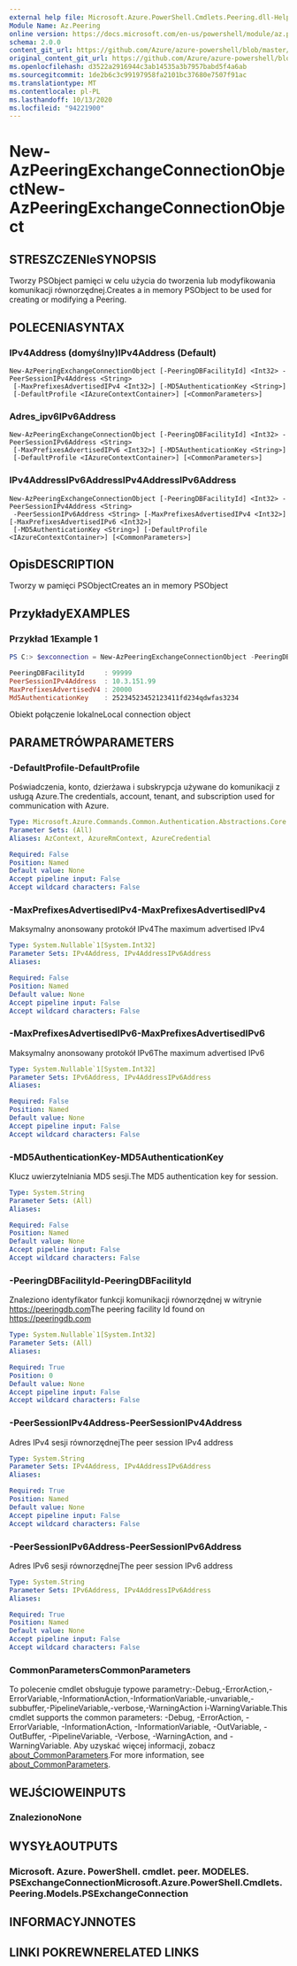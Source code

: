 ```yaml
---
external help file: Microsoft.Azure.PowerShell.Cmdlets.Peering.dll-Help.xml
Module Name: Az.Peering
online version: https://docs.microsoft.com/en-us/powershell/module/az.peering/new-azpeeringexchangeconnectionobject
schema: 2.0.0
content_git_url: https://github.com/Azure/azure-powershell/blob/master/src/Peering/Peering/help/New-AzPeeringExchangeConnectionObject.md
original_content_git_url: https://github.com/Azure/azure-powershell/blob/master/src/Peering/Peering/help/New-AzPeeringExchangeConnectionObject.md
ms.openlocfilehash: d3522a2916944c3ab14535a3b7957babd5f4a6ab
ms.sourcegitcommit: 1de2b6c3c99197958fa2101bc37680e7507f91ac
ms.translationtype: MT
ms.contentlocale: pl-PL
ms.lasthandoff: 10/13/2020
ms.locfileid: "94221900"
---
```

# <span data-ttu-id="92d0f-101">New-AzPeeringExchangeConnectionObject</span><span class="sxs-lookup"><span data-stu-id="92d0f-101">New-AzPeeringExchangeConnectionObject</span></span>

## <span data-ttu-id="92d0f-102">STRESZCZENIe</span><span class="sxs-lookup"><span data-stu-id="92d0f-102">SYNOPSIS</span></span>
<span data-ttu-id="92d0f-103">Tworzy PSObject pamięci w celu użycia do tworzenia lub modyfikowania komunikacji równorzędnej.</span><span class="sxs-lookup"><span data-stu-id="92d0f-103">Creates a in memory PSObject to be used for creating or modifying a Peering.</span></span>

## <span data-ttu-id="92d0f-104">POLECENIA</span><span class="sxs-lookup"><span data-stu-id="92d0f-104">SYNTAX</span></span>

### <span data-ttu-id="92d0f-105">IPv4Address (domyślny)</span><span class="sxs-lookup"><span data-stu-id="92d0f-105">IPv4Address (Default)</span></span>
```
New-AzPeeringExchangeConnectionObject [-PeeringDBFacilityId] <Int32> -PeerSessionIPv4Address <String>
 [-MaxPrefixesAdvertisedIPv4 <Int32>] [-MD5AuthenticationKey <String>]
 [-DefaultProfile <IAzureContextContainer>] [<CommonParameters>]
```

### <span data-ttu-id="92d0f-106">Adres_ipv6</span><span class="sxs-lookup"><span data-stu-id="92d0f-106">IPv6Address</span></span>
```
New-AzPeeringExchangeConnectionObject [-PeeringDBFacilityId] <Int32> -PeerSessionIPv6Address <String>
 [-MaxPrefixesAdvertisedIPv6 <Int32>] [-MD5AuthenticationKey <String>]
 [-DefaultProfile <IAzureContextContainer>] [<CommonParameters>]
```

### <span data-ttu-id="92d0f-107">IPv4AddressIPv6Address</span><span class="sxs-lookup"><span data-stu-id="92d0f-107">IPv4AddressIPv6Address</span></span>
```
New-AzPeeringExchangeConnectionObject [-PeeringDBFacilityId] <Int32> -PeerSessionIPv4Address <String>
 -PeerSessionIPv6Address <String> [-MaxPrefixesAdvertisedIPv4 <Int32>] [-MaxPrefixesAdvertisedIPv6 <Int32>]
 [-MD5AuthenticationKey <String>] [-DefaultProfile <IAzureContextContainer>] [<CommonParameters>]
```

## <span data-ttu-id="92d0f-108">Opis</span><span class="sxs-lookup"><span data-stu-id="92d0f-108">DESCRIPTION</span></span>
<span data-ttu-id="92d0f-109">Tworzy w pamięci PSObject</span><span class="sxs-lookup"><span data-stu-id="92d0f-109">Creates an in memory PSObject</span></span> 

## <span data-ttu-id="92d0f-110">Przykłady</span><span class="sxs-lookup"><span data-stu-id="92d0f-110">EXAMPLES</span></span>

### <span data-ttu-id="92d0f-111">Przykład 1</span><span class="sxs-lookup"><span data-stu-id="92d0f-111">Example 1</span></span>
```powershell
PS C:> $exconnection = New-AzPeeringExchangeConnectionObject -PeeringDBFacilityId 99999 -PeerSessionIPv4Address 10.3.151.99 -MaxPrefixesAdvertisedIPv4 20000 -MD5AuthenticationKey 25234523452123411fd234qdwfas3234

PeeringDBFacilityId     : 99999
PeerSessionIPv4Address  : 10.3.151.99
MaxPrefixesAdvertisedV4 : 20000
Md5AuthenticationKey    : 25234523452123411fd234qdwfas3234
```

<span data-ttu-id="92d0f-112">Obiekt połączenie lokalne</span><span class="sxs-lookup"><span data-stu-id="92d0f-112">Local connection object</span></span>

## <span data-ttu-id="92d0f-113">PARAMETRÓW</span><span class="sxs-lookup"><span data-stu-id="92d0f-113">PARAMETERS</span></span>

### <span data-ttu-id="92d0f-114">-DefaultProfile</span><span class="sxs-lookup"><span data-stu-id="92d0f-114">-DefaultProfile</span></span>
<span data-ttu-id="92d0f-115">Poświadczenia, konto, dzierżawa i subskrypcja używane do komunikacji z usługą Azure.</span><span class="sxs-lookup"><span data-stu-id="92d0f-115">The credentials, account, tenant, and subscription used for communication with Azure.</span></span>

```yaml
Type: Microsoft.Azure.Commands.Common.Authentication.Abstractions.Core.IAzureContextContainer
Parameter Sets: (All)
Aliases: AzContext, AzureRmContext, AzureCredential

Required: False
Position: Named
Default value: None
Accept pipeline input: False
Accept wildcard characters: False
```

### <span data-ttu-id="92d0f-116">-MaxPrefixesAdvertisedIPv4</span><span class="sxs-lookup"><span data-stu-id="92d0f-116">-MaxPrefixesAdvertisedIPv4</span></span>
<span data-ttu-id="92d0f-117">Maksymalny anonsowany protokół IPv4</span><span class="sxs-lookup"><span data-stu-id="92d0f-117">The maximum advertised IPv4</span></span>

```yaml
Type: System.Nullable`1[System.Int32]
Parameter Sets: IPv4Address, IPv4AddressIPv6Address
Aliases:

Required: False
Position: Named
Default value: None
Accept pipeline input: False
Accept wildcard characters: False
```

### <span data-ttu-id="92d0f-118">-MaxPrefixesAdvertisedIPv6</span><span class="sxs-lookup"><span data-stu-id="92d0f-118">-MaxPrefixesAdvertisedIPv6</span></span>
<span data-ttu-id="92d0f-119">Maksymalny anonsowany protokół IPv6</span><span class="sxs-lookup"><span data-stu-id="92d0f-119">The maximum advertised IPv6</span></span>

```yaml
Type: System.Nullable`1[System.Int32]
Parameter Sets: IPv6Address, IPv4AddressIPv6Address
Aliases:

Required: False
Position: Named
Default value: None
Accept pipeline input: False
Accept wildcard characters: False
```

### <span data-ttu-id="92d0f-120">-MD5AuthenticationKey</span><span class="sxs-lookup"><span data-stu-id="92d0f-120">-MD5AuthenticationKey</span></span>
<span data-ttu-id="92d0f-121">Klucz uwierzytelniania MD5 sesji.</span><span class="sxs-lookup"><span data-stu-id="92d0f-121">The MD5 authentication key for session.</span></span>

```yaml
Type: System.String
Parameter Sets: (All)
Aliases:

Required: False
Position: Named
Default value: None
Accept pipeline input: False
Accept wildcard characters: False
```

### <span data-ttu-id="92d0f-122">-PeeringDBFacilityId</span><span class="sxs-lookup"><span data-stu-id="92d0f-122">-PeeringDBFacilityId</span></span>
<span data-ttu-id="92d0f-123">Znaleziono identyfikator funkcji komunikacji równorzędnej w witrynie https://peeringdb.com</span><span class="sxs-lookup"><span data-stu-id="92d0f-123">The peering facility Id found on https://peeringdb.com</span></span>

```yaml
Type: System.Nullable`1[System.Int32]
Parameter Sets: (All)
Aliases:

Required: True
Position: 0
Default value: None
Accept pipeline input: False
Accept wildcard characters: False
```

### <span data-ttu-id="92d0f-124">-PeerSessionIPv4Address</span><span class="sxs-lookup"><span data-stu-id="92d0f-124">-PeerSessionIPv4Address</span></span>
<span data-ttu-id="92d0f-125">Adres IPv4 sesji równorzędnej</span><span class="sxs-lookup"><span data-stu-id="92d0f-125">The peer session IPv4 address</span></span>

```yaml
Type: System.String
Parameter Sets: IPv4Address, IPv4AddressIPv6Address
Aliases:

Required: True
Position: Named
Default value: None
Accept pipeline input: False
Accept wildcard characters: False
```

### <span data-ttu-id="92d0f-126">-PeerSessionIPv6Address</span><span class="sxs-lookup"><span data-stu-id="92d0f-126">-PeerSessionIPv6Address</span></span>
<span data-ttu-id="92d0f-127">Adres IPv6 sesji równorzędnej</span><span class="sxs-lookup"><span data-stu-id="92d0f-127">The peer session IPv6 address</span></span>

```yaml
Type: System.String
Parameter Sets: IPv6Address, IPv4AddressIPv6Address
Aliases:

Required: True
Position: Named
Default value: None
Accept pipeline input: False
Accept wildcard characters: False
```

### <span data-ttu-id="92d0f-128">CommonParameters</span><span class="sxs-lookup"><span data-stu-id="92d0f-128">CommonParameters</span></span>
<span data-ttu-id="92d0f-129">To polecenie cmdlet obsługuje typowe parametry:-Debug,-ErrorAction,-ErrorVariable,-InformationAction,-InformationVariable,-unvariable,-subbuffer,-PipelineVariable,-verbose,-WarningAction i-WarningVariable.</span><span class="sxs-lookup"><span data-stu-id="92d0f-129">This cmdlet supports the common parameters: -Debug, -ErrorAction, -ErrorVariable, -InformationAction, -InformationVariable, -OutVariable, -OutBuffer, -PipelineVariable, -Verbose, -WarningAction, and -WarningVariable.</span></span> <span data-ttu-id="92d0f-130">Aby uzyskać więcej informacji, zobacz [about_CommonParameters](http://go.microsoft.com/fwlink/?LinkID=113216).</span><span class="sxs-lookup"><span data-stu-id="92d0f-130">For more information, see [about_CommonParameters](http://go.microsoft.com/fwlink/?LinkID=113216).</span></span>

## <span data-ttu-id="92d0f-131">WEJŚCIOWE</span><span class="sxs-lookup"><span data-stu-id="92d0f-131">INPUTS</span></span>

### <span data-ttu-id="92d0f-132">Znaleziono</span><span class="sxs-lookup"><span data-stu-id="92d0f-132">None</span></span>

## <span data-ttu-id="92d0f-133">WYSYŁA</span><span class="sxs-lookup"><span data-stu-id="92d0f-133">OUTPUTS</span></span>

### <span data-ttu-id="92d0f-134">Microsoft. Azure. PowerShell. cmdlet. peer. MODELES. PSExchangeConnection</span><span class="sxs-lookup"><span data-stu-id="92d0f-134">Microsoft.Azure.PowerShell.Cmdlets.Peering.Models.PSExchangeConnection</span></span>

## <span data-ttu-id="92d0f-135">INFORMACYJN</span><span class="sxs-lookup"><span data-stu-id="92d0f-135">NOTES</span></span>

## <span data-ttu-id="92d0f-136">LINKI POKREWNE</span><span class="sxs-lookup"><span data-stu-id="92d0f-136">RELATED LINKS</span></span>
